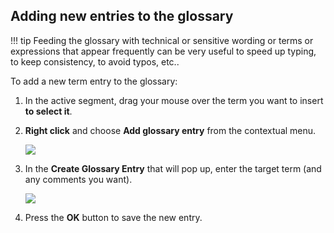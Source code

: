 ## Adding new entries to the glossary

<!-- prettier-ignore -->
!!! tip
    Feeding the glossary with technical or sensitive wording or terms or expressions that appear frequently can be very useful to speed up typing, to keep consistency, to avoid typos, etc..

To add a new term entry to the glossary:

1. In the active segment, drag your mouse over the term you want to insert **to select it**.
2. **Right click** and choose **Add glossary entry** from the contextual menu.

    ![](../_img/22_add_glossary_entry.jpg)

3. In the **Create Glossary Entry** that will pop up, enter the target term (and any comments you want).

    ![](../_img/23_glossary_term.jpg)

4. Press the **OK** button to save the new entry.
